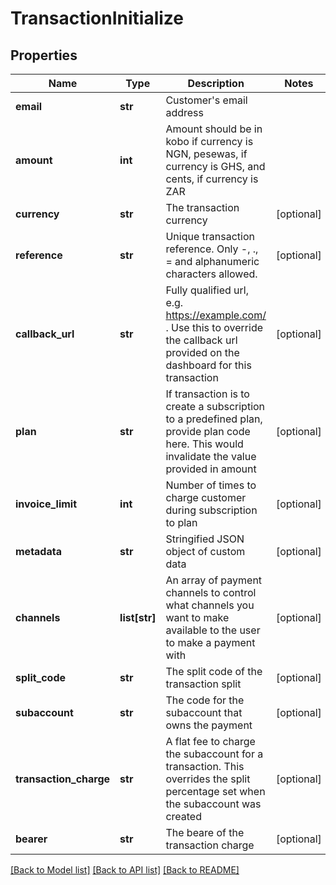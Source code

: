 # TransactionInitialize


## Properties
Name | Type | Description | Notes
------------ | ------------- | ------------- | -------------
**email** | **str** | Customer&#39;s email address | 
**amount** | **int** | Amount should be in kobo if currency is NGN, pesewas, if currency is GHS, and cents, if currency is ZAR | 
**currency** | **str** | The transaction currency | [optional] 
**reference** | **str** | Unique transaction reference. Only -, ., &#x3D; and alphanumeric characters allowed. | [optional] 
**callback_url** | **str** | Fully qualified url, e.g. https://example.com/ . Use this to override the callback url provided on the dashboard for this transaction | [optional] 
**plan** | **str** | If transaction is to create a subscription to a predefined plan, provide plan code here.  This would invalidate the value provided in amount | [optional] 
**invoice_limit** | **int** | Number of times to charge customer during subscription to plan | [optional] 
**metadata** | **str** | Stringified JSON object of custom data | [optional] 
**channels** | **list[str]** | An array of payment channels to control what channels you want to make available to the user to make a payment with | [optional] 
**split_code** | **str** | The split code of the transaction split | [optional] 
**subaccount** | **str** | The code for the subaccount that owns the payment | [optional] 
**transaction_charge** | **str** | A flat fee to charge the subaccount for a transaction.  This overrides the split percentage set when the subaccount was created | [optional] 
**bearer** | **str** | The beare of the transaction charge | [optional] 

[[Back to Model list]](../README.md#documentation-for-models) [[Back to API list]](../README.md#documentation-for-api-endpoints) [[Back to README]](../README.md)


